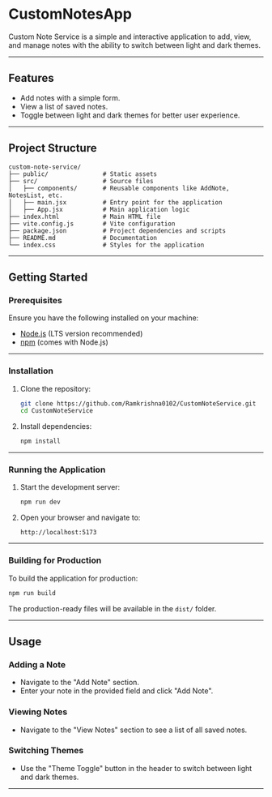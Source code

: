﻿# CustomNotesApp


Custom Note Service is a simple and interactive application to add, view, and manage notes with the ability to switch between light and dark themes.

---

## Features

- Add notes with a simple form.
- View a list of saved notes.
- Toggle between light and dark themes for better user experience.

---

## Project Structure

```
custom-note-service/
├── public/               # Static assets
├── src/                  # Source files
│   ├── components/       # Reusable components like AddNote, NotesList, etc.
│   ├── main.jsx          # Entry point for the application
│   ├── App.jsx           # Main application logic
├── index.html            # Main HTML file
├── vite.config.js        # Vite configuration
├── package.json          # Project dependencies and scripts
├── README.md             # Documentation
└── index.css             # Styles for the application
```

---

## Getting Started

### Prerequisites

Ensure you have the following installed on your machine:

- [Node.js](https://nodejs.org/) (LTS version recommended)
- [npm](https://www.npmjs.com/) (comes with Node.js)

---

### Installation

1. Clone the repository:
   ```bash
   git clone https://github.com/Ramkrishna0102/CustomNoteService.git
   cd CustomNoteService
   ```

2. Install dependencies:
   ```bash
   npm install
   ```

---

### Running the Application

1. Start the development server:
   ```bash
   npm run dev
   ```

2. Open your browser and navigate to:
   ```
   http://localhost:5173
   ```

---

### Building for Production

To build the application for production:
```bash
npm run build
```

The production-ready files will be available in the `dist/` folder.

---

## Usage

### Adding a Note
- Navigate to the "Add Note" section.
- Enter your note in the provided field and click "Add Note".

### Viewing Notes
- Navigate to the "View Notes" section to see a list of all saved notes.

### Switching Themes
- Use the "Theme Toggle" button in the header to switch between light and dark themes.

---
